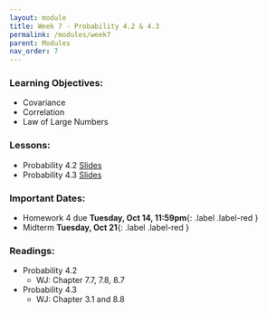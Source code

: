 ```yaml
---
layout: module
title: Week 7 - Probability 4.2 & 4.3 
permalink: /modules/week7
parent: Modules
nav_order: 7
---
```


### Learning Objectives:
* Covariance
* Correlation
* Law of Large Numbers

### Lessons:
* Probability 4.2 [Slides]()
* Probability 4.3 [Slides]()

### Important Dates:
* Homework 4 due **Tuesday, Oct 14, 11:59pm**{: .label .label-red }
* Midterm **Tuesday, Oct 21**{: .label .label-red }


### Readings:
* Probability 4.2
    * WJ: Chapter 7.7, 7.8, 8.7
* Probability 4.3
    * WJ: Chapter 3.1 and 8.8



